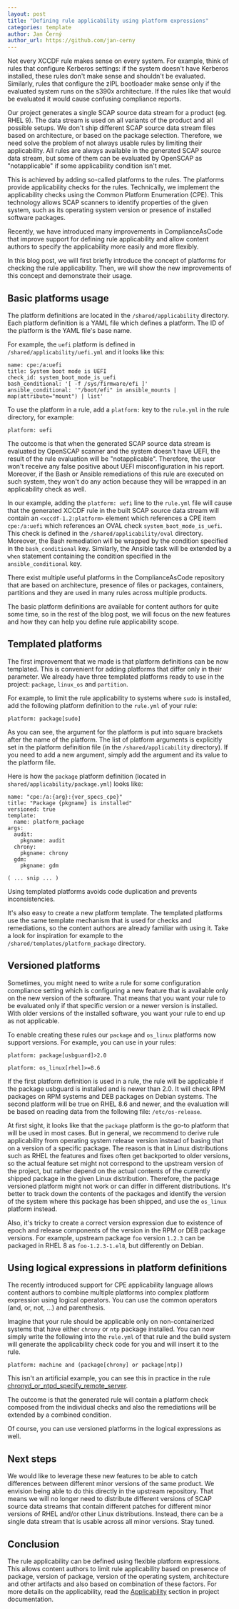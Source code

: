 ```yaml
---
layout: post
title: "Defining rule applicability using platform expressions"
categories: template
author: Jan Černý
author_url: https://github.com/jan-cerny
---
```


Not every XCCDF rule makes sense on every system.
For example, think of rules that configure Kerberos settings: if the system doesn't have Kerberos installed, these rules don't make sense and shouldn't be evaluated.
Similarly, rules that configure the zIPL bootloader make sense only if the evaluated system runs on the s390x architecture.
If the rules like that would be evaluated it would cause confusing compliance reports.

Our project generates a single SCAP source data stream for a product (eg. RHEL 9).
The data stream is used on all variants of the product and all possible setups.
We don't ship different SCAP source data stream files based on architecture, or based on the package selection.
Therefore, we need solve the problem of not always usable rules by limiting their applicability.
All rules are always available in the generated SCAP source data stream, but some of them can be evaluated by OpenSCAP as "notapplicable" if some applicability condition isn't met.

This is achieved by adding so-called platforms to the rules.
The platforms provide applicability checks for the rules.
Technically, we implement the applicability checks using the Common Platform Enumeration (CPE).
This technology allows SCAP scanners to identify properties of the given system, such as its operating system version or presence of installed software packages.

Recently, we have introduced many improvements in ComplianceAsCode that improve support for defining rule applicability and allow content authors to specify the applicability more easily and more flexibly.

In this blog post, we will first briefly introduce the concept of platforms for checking the rule applicability.
Then, we will show the new improvements of this concept and demonstrate their usage.

## Basic platforms usage

The platform definitions are located in the `/shared/applicability` directory.
Each platform definition is a YAML file which defines a platform.
The ID of the platform is the YAML file's base name.

For example, the `uefi` platform is defined in `/shared/applicability/uefi.yml` and it looks like this:

```
name: cpe:/a:uefi
title: System boot mode is UEFI
check_id: system_boot_mode_is_uefi
bash_conditional: '[ -f /sys/firmware/efi ]'
ansible_conditional: '"/boot/efi" in ansible_mounts | map(attribute="mount") | list'
```

To use the platform in a rule, add a `platform:` key to the `rule.yml` in the rule directory, for example:

```
platform: uefi
```

The outcome is that when the generated SCAP source data stream is evaluated by OpenSCAP scanner and the system doesn't have UEFI, the result of the rule evaluation will be "notapplicable".
Therefore, the user won't receive any false positive about UEFI misconfiguration in his report.
Moreover, if the Bash or Ansible remediations of this rule are executed on such system, they won't do any action because they will be wrapped in an applicability check as well.

In our example, adding the `platform: uefi` line to the `rule.yml` file will cause that the generated XCCDF rule in the built SCAP source data stream will contain an `<xccdf-1.2:platform>` element which references a CPE item `cpe:/a:uefi` which references an OVAL check `system_boot_mode_is_uefi`.
This check is defined in the `/shared/applicability/oval` directory.
Moreover, the Bash remediation will be wrapped by the condition specified in the `bash_conditional` key.
Similarly, the Ansible task will be extended by a `when` statement containing the condition specified in the `ansible_conditional` key.

There exist multiple useful platforms in the ComplianceAsCode repository that are based on architecture, presence of files or packages, containers, partitions and they are used in many rules across multiple products.

The basic platform definitions are available for content authors for quite some time, so in the rest of the blog post, we will focus on the new features and how they can help you define rule applicability scope.

## Templated platforms

The first improvement that we made is that platform definitions can be now templated.
This is convenient for adding platforms that differ only in their parameter.
We already have three templated platforms ready to use in the project: `package`, `linux_os` and `partition`.

For example, to limit the rule applicability to systems where `sudo` is installed, add the following platform definition to the `rule.yml` of your rule:

```
platform: package[sudo]
```

As you can see, the argument for the platform is put into square brackets after the name of the platform.
The list of platform arguments is explicitly set in the platform definition file (in the `/shared/applicability` directory).
If you need to add a new argument, simply add the argument and its value to the platform file.

Here is how the `package` platform definition (located in `shared/applicability/package.yml`) looks like:

```
name: "cpe:/a:{arg}:{ver_specs_cpe}"
title: "Package {pkgname} is installed"
versioned: true
template:
  name: platform_package
args:
  audit:
    pkgname: audit
  chrony:
    pkgname: chrony
  gdm:
    pkgname: gdm

( ... snip ... )
```

Using templated platforms avoids code duplication and prevents inconsistencies.

It's also easy to create a new platform template.
The templated platforms use the same template mechanism that is used for checks and remediations, so the content authors are already familiar with using it.
Take a look for inspiration for example to the `/shared/templates/platform_package` directory.

## Versioned platforms

Sometimes, you might need to write a rule for some configuration compliance setting which is configuring a new feature that is available only on the new version of the software.
That means that you want your rule to be evaluated only if that specific version or a newer version is installed.
With older versions of the installed software, you want your rule to end up as not applicable.

To enable creating these rules our `package` and `os_linux` platforms now support versions.
For example, you can use in your rules:

```
platform: package[usbguard]>2.0
```

```
platform: os_linux[rhel]>=8.6
```

If the first platform definition is used in a rule, the rule will be applicable if the package usbguard is installed and is newer than 2.0.
It will check RPM packages on RPM systems and DEB packages on Debian systems.
The second platform will be true on RHEL 8.6 and newer, and the evaluation will be based on reading data from the following file: `/etc/os-release`.

At first sight, it looks like that the `package` platform is the go-to platform that will be used in most cases.
But in general, we recommend to derive rule applicability from operating system release version instead of basing that on a version of a specific package.
The reason is that in Linux distributions such as RHEL the features and fixes often get backported to older versions, so the actual feature set might not correspond to the upstream version of the project, but rather depend on the actual contents of the currently shipped package in the given Linux distribution.
Therefore, the package versioned platform might not work or can differ in different distributions.
It's better to track down the contents of the packages and identify the version of the system where this package has been shipped, and use the `os_linux` platform instead.

Also, it's tricky to create a correct version expression due to existence of epoch and release components of the version in the RPM or DEB package versions.
For example, upstream package `foo` version `1.2.3` can be packaged in RHEL 8 as `foo-1.2.3-1.el8`, but differently on Debian.

## Using logical expressions in platform definitions

The recently introduced support for CPE applicability language allows content authors to combine multiple platforms into complex platform expression using logical operators.
You can use the common operators (and, or, not, ...) and parenthesis.

Imagine that your rule should be applicable only on non-containerized systems that have either `chrony` or `ntp` package installed.
You can now simply write the following into the `rule.yml` of that rule and the build system will generate the applicability check code for you and will insert it to the rule.

```
platform: machine and (package[chrony] or package[ntp])
```

This isn't an artificial example, you can see this in practice in the rule [chronyd_or_ntpd_specify_remote_server](https://github.com/ComplianceAsCode/content/blob/42d9d7f48048d60ee17ebc6c1d2cf3420ac4326b/linux_os/guide/services/ntp/chronyd_or_ntpd_specify_remote_server/rule.yml#L89).

The outcome is that the generated rule will contain a platform check composed from the individual checks and also the remediations will be extended by a combined condition.

Of course, you can use versioned platforms in the logical expressions as well.

## Next steps

We would like to leverage these new features to be able to catch differences between different minor versions of the same product.
We envision being able to do this directly in the upstream repository.
That means we will no longer need to distribute different versions of SCAP source data streams that contain different patches for different minor versions of RHEL and/or other Linux distributions.
Instead, there can be a single data stream that is usable across all minor versions.
Stay tuned.

## Conclusion

The rule applicability can be defined using flexible platform expressions.
This allows content authors to limit rule applicability based on presence of package, version of package, version of the operating system, architecture and other artifacts and also based on combination of these factors.
For more details on the applicability, read the [Applicability](https://complianceascode.readthedocs.io/en/latest/manual/developer/06_contributing_with_content.html#applicability-of-content) section in project documentation.
